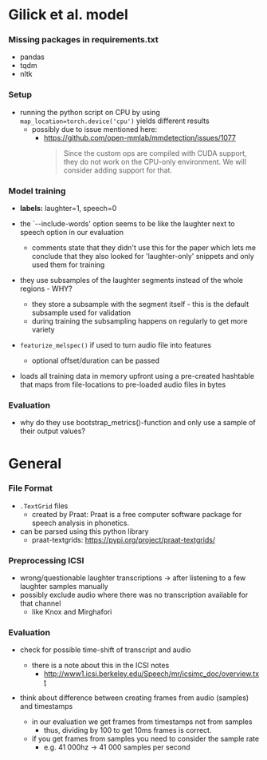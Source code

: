 # Gilick et al. model

### Missing packages in requirements.txt

- pandas
- tqdm
- nltk

### Setup

- running the python script on CPU by using `map_location=torch.device('cpu')` yields different results
  - possibly due to issue mentioned here:
    - https://github.com/open-mmlab/mmdetection/issues/1077
      > Since the custom ops are compiled with CUDA support, they do not work on the CPU-only environment. We will consider adding support for that.

### Model training

- **labels:** laughter=1, speech=0
- the `--include-words' option seems to be like the laughter next to speech option in our evaluation
  - comments state that they didn't use this for the paper which lets me conclude that they also looked for 'laughter-only' snippets and only used them for training
- they use subsamples of the laughter segments instead of the whole regions - WHY?

  - they store a subsample with the segment itself - this is the default subsample used for validation
  - during training the subsampling happens on regularly to get more variety

- `featurize_melspec()` if used to turn audio file into features

  - optional offset/duration can be passed

- loads all training data in memory upfront using a pre-created hashtable that maps from file-locations to pre-loaded audio files in bytes

### Evaluation

- why do they use bootstrap_metrics()-function and only use a sample of their output values?

# General

### File Format

- `.TextGrid` files
  - created by Praat: Praat is a free computer software package for speech analysis in phonetics.
- can be parsed using this python library
  - praat-textgrids: https://pypi.org/project/praat-textgrids/

### Preprocessing ICSI

- wrong/questionable laughter transcriptions
  -> after listening to a few laughter samples manually
- possibly exclude audio where there was no transcription available for that channel
  - like Knox and Mirghafori

### Evaluation

- check for possible time-shift of transcript and audio

  - there is a note about this in the ICSI notes
    - http://www1.icsi.berkeley.edu/Speech/mr/icsimc_doc/overview.txt

- think about difference between creating frames from audio (samples) and timestamps
  - in our evaluation we get frames from timestamps not from samples
    - thus, dividing by 100 to get 10ms frames is correct.
  - if you get frames from samples you need to consider the sample rate
    - e.g. 41 000hz -> 41 000 samples per second
